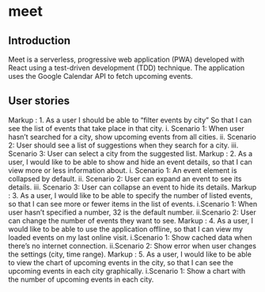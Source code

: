 # meet

## Introduction
Meet is a serverless, progressive web application (PWA) developed with React using a test-driven development (TDD) technique. The application uses the Google Calendar API to fetch upcoming events.

## User stories

Markup : 1. As a user I should be able to “filter events by city” So that I can see the list of events that take place in that city.
  i. Scenario 1: When user hasn’t searched for a city, show upcoming events from all cities.
  ii. Scenario 2: User should see a list of suggestions when they search for a city.
  iii. Scenario 3: User can select a city from the suggested list.
Markup : 2. As a user, I would like to be able to show and hide an event details, so that I can view more or less information about.
  i. Scenario 1: An event element is collapsed by default.
  ii. Scenario 2: User can expand an event to see its details.
  iii. Scenario 3: User can collapse an event to hide its details. 
Markup : 3. As a user, I would like to be able to specify the number of listed events, so that I can see more or fewer items in the list of events.
  i.Scenario 1: When user hasn’t specified a number, 32 is the default number.
  ii.Scenario 2: User can change the number of events they want to see.
Markup : 4. As a user, I would like to be able to use the application offline, so that I can view my loaded events on my last online visit.
  i.Scenario 1: Show cached data when there’s no internet connection.
  ii.Scenario 2: Show error when user changes the settings (city, time range).
Markup : 5. As a user, I would like to be able to view the chart of upcoming events in the city, so that I can see the upcoming events in each city graphically.
  i.Scenario 1: Show a chart with the number of upcoming events in each city.

